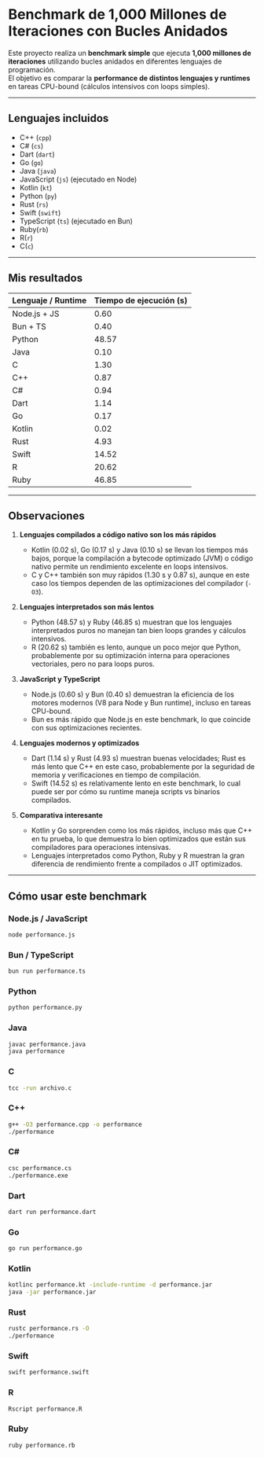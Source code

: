 # Benchmark de 1,000 Millones de Iteraciones con Bucles Anidados

Este proyecto realiza un **benchmark simple** que ejecuta **1,000 millones de iteraciones** utilizando bucles anidados en diferentes lenguajes de programación.  
El objetivo es comparar la **performance de distintos lenguajes y runtimes** en tareas CPU-bound (cálculos intensivos con loops simples).

---

## Lenguajes incluidos

- C++ (`cpp`)  
- C# (`cs`)  
- Dart (`dart`)  
- Go (`go`)  
- Java (`java`)  
- JavaScript (`js`) (ejecutado en Node) 
- Kotlin (`kt`)  
- Python (`py`)  
- Rust (`rs`)  
- Swift (`swift`)  
- TypeScript (`ts`) (ejecutado en Bun)
- Ruby(`rb`)  
- R(`r`) 
- C(`c`)   


---

## Mis resultados

| Lenguaje / Runtime | Tiempo de ejecución (s) |
|-------------------|------------------------|
| Node.js + JS      | 0.60                   |
| Bun + TS          | 0.40                   |
| Python            | 48.57                  |
| Java              | 0.10                   |
| C                 | 1.30                   |
| C++               | 0.87                   |
| C#                | 0.94                   |
| Dart              | 1.14                   |
| Go                | 0.17                   |
| Kotlin            | 0.02                   |
| Rust              | 4.93                   |
| Swift             | 14.52                  |
| R                 | 20.62                  |
| Ruby              | 46.85                  |

---

## Observaciones

1. **Lenguajes compilados a código nativo son los más rápidos**  
   - Kotlin (0.02 s), Go (0.17 s) y Java (0.10 s) se llevan los tiempos más bajos, porque la compilación a bytecode optimizado (JVM) o código nativo permite un rendimiento excelente en loops intensivos.  
   - C y C++ también son muy rápidos (1.30 s y 0.87 s), aunque en este caso los tiempos dependen de las optimizaciones del compilador (`-O3`).  

2. **Lenguajes interpretados son más lentos**  
   - Python (48.57 s) y Ruby (46.85 s) muestran que los lenguajes interpretados puros no manejan tan bien loops grandes y cálculos intensivos.  
   - R (20.62 s) también es lento, aunque un poco mejor que Python, probablemente por su optimización interna para operaciones vectoriales, pero no para loops puros.  

3. **JavaScript y TypeScript**  
   - Node.js (0.60 s) y Bun (0.40 s) demuestran la eficiencia de los motores modernos (V8 para Node y Bun runtime), incluso en tareas CPU-bound.  
   - Bun es más rápido que Node.js en este benchmark, lo que coincide con sus optimizaciones recientes.  

4. **Lenguajes modernos y optimizados**  
   - Dart (1.14 s) y Rust (4.93 s) muestran buenas velocidades; Rust es más lento que C++ en este caso, probablemente por la seguridad de memoria y verificaciones en tiempo de compilación.  
   - Swift (14.52 s) es relativamente lento en este benchmark, lo cual puede ser por cómo su runtime maneja scripts vs binarios compilados.  

5. **Comparativa interesante**  
   - Kotlin y Go sorprenden como los más rápidos, incluso más que C++ en tu prueba, lo que demuestra lo bien optimizados que están sus compiladores para operaciones intensivas.  
   - Lenguajes interpretados como Python, Ruby y R muestran la gran diferencia de rendimiento frente a compilados o JIT optimizados.
---

## Cómo usar este benchmark

### Node.js / JavaScript
```bash
node performance.js
```

### Bun / TypeScript
```bash
bun run performance.ts
```


### Python 
```bash
python performance.py
```

### Java
```bash
javac performance.java
java performance
```

### C
```bash
tcc -run archivo.c
```

### C++
```bash
g++ -O3 performance.cpp -o performance
./performance
```

### C#
```bash
csc performance.cs
./performance.exe
```

### Dart
```bash
dart run performance.dart
```

### Go
```bash
go run performance.go
```

### Kotlin
```bash
kotlinc performance.kt -include-runtime -d performance.jar
java -jar performance.jar
```

### Rust
```bash
rustc performance.rs -O
./performance
```

### Swift
```bash
swift performance.swift
```

### R
```bash
Rscript performance.R
```

### Ruby
```bash
ruby performance.rb
```